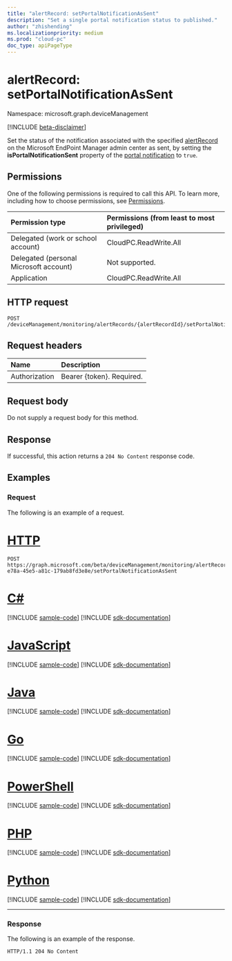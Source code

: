 ```yaml
---
title: "alertRecord: setPortalNotificationAsSent"
description: "Set a single portal notification status to published."
author: "zhishending"
ms.localizationpriority: medium
ms.prod: "cloud-pc"
doc_type: apiPageType
---
```


# alertRecord: setPortalNotificationAsSent

Namespace: microsoft.graph.deviceManagement

[!INCLUDE [beta-disclaimer](../../includes/beta-disclaimer.md)]

Set the status of the notification associated with the specified [alertRecord](../resources/devicemanagement-alertrecord.md) on the Microsoft EndPoint Manager admin center as sent, by setting the **isPortalNotificationSent** property of the [portal notification](../resources/devicemanagement-portalnotification.md) to `true`.

## Permissions

One of the following permissions is required to call this API. To learn more, including how to choose permissions, see [Permissions](/graph/permissions-reference).

|Permission type|Permissions (from least to most privileged)|
|:---|:---|
|Delegated (work or school account)|CloudPC.ReadWrite.All|
|Delegated (personal Microsoft account)|Not supported.|
|Application|CloudPC.ReadWrite.All|

## HTTP request

<!-- {
  "blockType": "ignored"
}
-->
``` http
POST /deviceManagement/monitoring/alertRecords/{alertRecordId}/setPortalNotificationAsSent
```

## Request headers

|Name|Description|
|:---|:---|
|Authorization|Bearer {token}. Required.|

## Request body

Do not supply a request body for this method.

## Response

If successful, this action returns a `204 No Content` response code.

## Examples

### Request

The following is an example of a request.


# [HTTP](#tab/http)
<!-- {
  "blockType": "request",
  "name": "alertrecordthis.setportalnotificationassent"
}
-->
``` http
POST https://graph.microsoft.com/beta/deviceManagement/monitoring/alertRecords/6c46a7ba-e78a-45e5-a81c-179ab8fd3e8e/setPortalNotificationAsSent
```

# [C#](#tab/csharp)
[!INCLUDE [sample-code](../includes/snippets/csharp/alertrecordthissetportalnotificationassent-csharp-snippets.md)]
[!INCLUDE [sdk-documentation](../includes/snippets/snippets-sdk-documentation-link.md)]

# [JavaScript](#tab/javascript)
[!INCLUDE [sample-code](../includes/snippets/javascript/alertrecordthissetportalnotificationassent-javascript-snippets.md)]
[!INCLUDE [sdk-documentation](../includes/snippets/snippets-sdk-documentation-link.md)]

# [Java](#tab/java)
[!INCLUDE [sample-code](../includes/snippets/java/alertrecordthissetportalnotificationassent-java-snippets.md)]
[!INCLUDE [sdk-documentation](../includes/snippets/snippets-sdk-documentation-link.md)]

# [Go](#tab/go)
[!INCLUDE [sample-code](../includes/snippets/go/alertrecordthissetportalnotificationassent-go-snippets.md)]
[!INCLUDE [sdk-documentation](../includes/snippets/snippets-sdk-documentation-link.md)]

# [PowerShell](#tab/powershell)
[!INCLUDE [sample-code](../includes/snippets/powershell/alertrecordthissetportalnotificationassent-powershell-snippets.md)]
[!INCLUDE [sdk-documentation](../includes/snippets/snippets-sdk-documentation-link.md)]

# [PHP](#tab/php)
[!INCLUDE [sample-code](../includes/snippets/php/alertrecordthissetportalnotificationassent-php-snippets.md)]
[!INCLUDE [sdk-documentation](../includes/snippets/snippets-sdk-documentation-link.md)]

# [Python](#tab/python)
[!INCLUDE [sample-code](../includes/snippets/python/alertrecordthissetportalnotificationassent-python-snippets.md)]
[!INCLUDE [sdk-documentation](../includes/snippets/snippets-sdk-documentation-link.md)]

---

### Response

The following is an example of the response.

<!-- {
  "blockType": "response",
  "truncated": true
}
-->
``` http
HTTP/1.1 204 No Content
```
